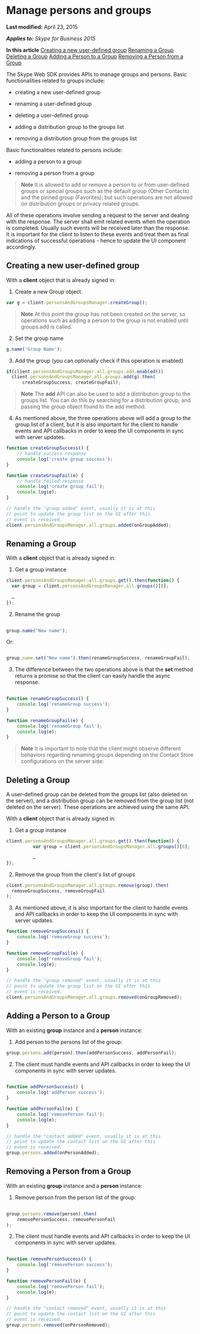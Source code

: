 
# Manage persons and groups

 **Last modified:** April 23, 2015

 _**Applies to:** Skype for Business 2015_

 **In this article**
[Creating a new user-defined group](#sectionSection1)
[Renaming a Group](#sectionSection2)
[Deleting a Group](#sectionSection3)
[Adding a Person to a Group](#sectionSection4)
[Removing a Person from a Group](#sectionSection5)


The Skype Web SDK provides APIs to manage groups and persons. Basic functionalities related to groups include:

- creating a new user-defined group
    
- renaming a user-defined group
    
- deleting a user-defined group
    
- adding a distribution group to the groups list
    
- removing a distribution group from the groups list
    
Basic functionalities related to persons include:

- adding a person to a group
    
- removing a person from a group
    

>**Note**  It is allowed to add or remove a person to or from user-defined groups or special groups such as the default group (Other Contacts) and the pinned group (Favorites); but such operations are not allowed on distribution groups or privacy related groups.

All of these operations involve sending a request to the server and dealing with the response. The server shall emit related events when the operation is completed. Usually such events will be received later than the response. It is important for the client to listen to these events and treat them as final indications of successful operations - hence to update the UI component accordingly.

## Creating a new user-defined group
<a name="sectionSection1"> </a>

With a  **client** object that is already signed in:


1. Create a new Group object. 
    

  ```js
  var g = client.personsAndGroupsManager.createGroup();
  ```


>**Note**  At this point the group has not been created on the server, so operations such as adding a person to the group is not enabled until groups.add is called.

2. Set the group name
    

  ```js
  g.name('Group Name');
  ```

3. Add the group (you can optionally check if this operation is enabled)
    

  ```js
if(client.personsAndGroupsManager.all.groups.add.enabled())
	client.personsAndGroupsManager.all.groups.add(g).then(
		createGroupSuccess, createGroupFail);

  ```


>**Note**   The **add** API can also be used to add a distribution group to the groups list. You can do this by searching for a distribution group, and passing the group object found to the add method.

4. As mentioned above, the three operations above will add a group to the group list of a client, but it is also important for the client to handle events and API callbacks in order to keep the UI components in sync with server updates.
    

```js
function createGroupSuccess() {
	// handle success response
	console.log('create group success');
}

function createGroupFail(e) {
	// handle failed response
	console.log('create group fail');
	console.log(e);
}

// handle the "group added" event, usually it is at this
// point to update the group list on the UI after this
// event is received.
client.personsAndGroupsManager.all.groups.added(onGroupAdded);

  ```


## Renaming a Group
<a name="sectionSection2"> </a>

With a  **client** object that is already signed in:


1. Get a group instance

  ```js
  client.personsAndGroupsManager.all.groups.get().then(function() {
	var group = client.personsAndGroupsManager.all.groups()[0];
	
	…
});

  ```

2. Rename the group
    

```js
  
group.name("New name");

  ```


Or:
    


  ```js
  
group.name.set("New name").then(renameGroupSuccess, renameGroupFail);

  ```

3. The difference between the two operations above is that the  **set** method returns a promise so that the client can easily handle the async response.
    

```js
  
function renameGroupSuccess() {
	console.log('renameGroup success');
}

function renameGroupFail(e) {
	console.log('renameGroup fail');
	console.log(e);
}

  ```


>**Note**  It is important to note that the client might observe different behaviors regarding renaming groups depending on the Contact Store configurations on the server side:


## Deleting a Group
<a name="sectionSection3"> </a>

A user-defined group can be deleted from the groups list (also deleted on the server), and a distribution group can be removed from the group list (not deleted on the server). These operations are achieved using the same API.

With a  **client** object that is already signed in:


1. Get a group instance
    

  ```js
client.personsAndGroupsManager.all.groups.get().then(function() {
			var group = client.personsAndGroupsManager.all.groups()[0];

			…
});

  ```

2. Remove the group from the client's list of groups
    

  ```js
client.personsAndGroupsManager.all.groups.remove(group).then(
	removeGroupSuccess, removeGroupFail
);

  ```

3. As mentioned above, it is also important for the client to handle events and API callbacks in order to keep the UI components in sync with server updates.

```js
function removeGroupSuccess() {
	console.log('removeGroup success');
}

function removeGroupFail(e) {
	console.log('removeGroup fail');
	console.log(e);
}

// handle the "group removed" event, usually it is at this
// point to update the group list on the UI after this
// event is received.
client.personsAndGroupsManager.all.groups.removed(onGroupRemoved);

  ```


## Adding a Person to a Group
<a name="sectionSection4"> </a>

With an existing  **group** instance and a **person** instance:


1. Add person to the persons list of the group:
    

```js
group.persons.add(person).then(addPersonSuccess, addPersonFail);

  ```

2. The client must handle events and API callbacks in order to keep the UI components in sync with server updates.
    

```js
  
function addPersonSuccess() {
	console.log('addPerson success');
}

function addPersonFail(e) {
	console.log('removePerson fail');
	console.log(e);
}

// handle the "contact added" event, usually it is at this
// point to update the contact list on the UI after this
// event is received.
group.persons.added(onPersonAdded);

```


## Removing a Person from a Group
<a name="sectionSection5"> </a>

With an existing  **group** instance and a **person** instance:


1. Remove person from the person list of the group:
    

```js
  
group.persons.remove(person).then(
	removePersonSuccess, removePersonFail
);

  ```

2. The client must handle events and API callbacks in order to keep the UI components in sync with server updates.
    

```js
  
function removePersonSuccess() {
	console.log('removePerson success');
}

function removePersonFail(e) {
	console.log('removePerson fail');
	console.log(e);
}

// handle the "contact removed" event, usually it is at this
// point to update the contact list on the UI after this
// event is received.
group.persons.removed(onPersonRemoved);

  ```

